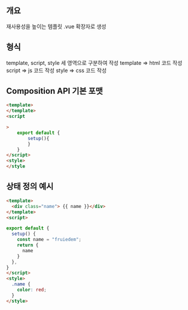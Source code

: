 
## 개요
재사용성을 높이는 템플릿
.vue 확장자로 생성

## 형식
template, script, style 세 영역으로 구분하여 작성
template => html 코드 작성
script => js 코드 작성
style => css 코드 작성

## Composition API 기본 포맷
```html
<template>
</template>
<script

>
	export default {
		setup(){
		}
	}
</script>
<style>
</style
```


## 상태 정의 예시
```html
<template>
  <div class="name"> {{ name }}</div>
</template>
<script>

export default {
  setup() {
    const name = "fruiedem";
    return {
      name
    }
  },
}
</script>
<style>
  .name {
    color: red;
  }
</style>
```